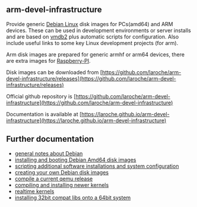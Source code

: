 arm-devel-infrastructure
------------------------

Provide generic [Debian Linux](https://www.debian.org/) disk images for
PCs(amd64) and ARM devices. These can be used in development environments
or server installs and are based on [vmdb2](https://vmdb2.liw.fi/) plus
automatic scripts for configuration.
Also include useful links to some key Linux development projects (for arm).

Arm disk images are prepared for generic armhf or arm64 devices,
there are extra images for [Raspberry-PI](https://www.raspberrypi.org/).

Disk images can be downloaded from [https://github.com/laroche/arm-devel-infrastructure/releases](https://github.com/laroche/arm-devel-infrastructure/releases)

Official github repository is [https://github.com/laroche/arm-devel-infrastructure](https://github.com/laroche/arm-devel-infrastructure)

Documentation is available at [https://laroche.github.io/arm-devel-infrastructure](https://laroche.github.io/arm-devel-infrastructure)


Further documentation
---------------------

- [general notes about Debian](Debian)
- [installing and booting Debian Amd64 disk images](DebianAmd64)
- [scripting additional software installations and system configuration](DebianSetup)
- [creating your own Debian disk images](DebianImageRebuild)
- [compile a current qemu release](Qemu)
- [compiling and installing newer kernels](DebianKernel)
- [realtime kernels](DebianRealTime)
- [installing 32bit compat libs onto a 64bit system](DebianCompatLibs)

